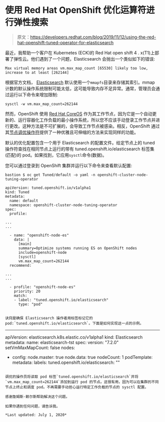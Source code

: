# 使用 Red Hat OpenShift 优化运算符进行弹性搜索

> 原文：<https://developers.redhat.com/blog/2019/11/12/using-the-red-hat-openshift-tuned-operator-for-elasticsearch>

最近，我帮助一个客户在 Kubernetes (ECK)的 Red Hat open shift 4 . x(T1)上部署了弹性云。他们遇到了一个问题，Elasticsearch 会抛出一个类似如下的错误:

```
Max virtual memory areas vm.max_map_count [65530] likely too low, increase to at least [262144]
```

根据官方文档， [Elasticsearch](https://www.elastic.co/guide/en/cloud-on-k8s/current/index.html) 默认使用一个`mmapfs`目录来存储其索引。mmap 计数的默认操作系统限制可能太低，这可能导致内存不足异常。通常，管理员会通过运行以下命令来增加限制:

```
sysctl -w vm.max_map_count=262144
```

然而，OpenShift 使用 [Red Hat CoreOS](https://www.openshift.com/learn/coreos/) 作为其工作节点，因为它是一个自动更新的、运行容器化工作负载的最小操作系统，所以您不应该手动登录工作节点并进行更改。这种方法是不可扩展的，会导致工作节点被感染。相反，OpenShift 通过其[节点调优操作符](https://docs.openshift.com/container-platform/4.2/nodes/nodes/nodes-node-tuning-operator.html)提供了一种优雅且可伸缩的方法来实现同样的功能。

默认的优化配置包含一个用于 Elasticsearch 的配置文件。给定节点上的 tuned 操作符查找在相同节点上运行的带有 tuned.openshift.io/elasticsearch 标签集(匹配)的 pod。如果找到，它应用`sysctl`命令(数据)。

您可以通过登录到 OpenShift 集群并运行以下命令来查看默认配置:

```
bastion $ oc get Tuned/default -o yaml -n openshift-cluster-node-tuning-operator

apiVersion: tuned.openshift.io/v1alpha1
kind: Tuned
metadata:
  name: default
  namespace: openshift-cluster-node-tuning-operator
spec:
  profile:

...
...

  - name: "openshift-node-es"
    data: |
      [main]
      summary=Optimize systems running ES on OpenShift nodes
      include=openshift-node
      [sysctl]
      vm.max_map_count=262144
  recommend:

...
...

  - profile: "openshift-node-es"
    priority: 20
    match:
    - label: "tuned.openshift.io/elasticsearch"
      type: "pod"

```

```

诀窍是确保 Elasticsearch 操作者用标签标记它的 pod:`tuned.openshift.io/elasticsearch`。下面是如何实现这一点的示例。

```
---
apiVersion: elasticsearch.k8s.elastic.co/v1alpha1
kind: Elasticsearch
metadata:
  name: elasticsearch-tst
spec:
  version: "7.2.0"
  setVmMaxMapCount: false
  nodes:
  - config:
      node.master: true
      node.data: true
    nodeCount: 1
    podTemplate:
      metadata:
        labels:
          tuned.openshift.io/elasticsearch: ""

```

调优的操作员将读取 pod 标签`tuned.openshift.io/elasticsearch`并将`vm.max_map_count=262144`添加到运行 pod 的节点。这很有用，因为可以在集群的不同节点上终止和调度 pod。不再需要手动担心运行特定工作负载的节点的 sysctl 配置。

感谢詹姆斯·赖尔斯帮助解决这个问题。

如果你遇到任何问题，请告诉我。

*Last updated: July 1, 2020*